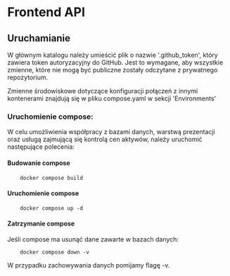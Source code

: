 # Frontend API

## Uruchamianie

W głównym katalogu należy umieścić plik o nazwie '.github_token', który zawiera token autoryzacyjny do GitHub.
Jest to wymagane, aby wszystkie zmienne, które nie mogą być publiczne zostały odczytane z prywatnego repozytorium.

Zmienne środowiskowe dotyczące konfiguracji połączeń z innymi kontenerami znajdują się w pliku compose.yaml w sekcji 'Environments'

### Uruchomienie compose: 
W celu umożliwienia współpracy z bazami danych, warstwą prezentacji oraz usługą zajmującą się kontrolą cen aktywów, należy uruchomić następujące polecenia:

#### Budowanie compose

```commandline
    docker compose build
```

#### Uruchomienie compose

```commandline
    docker compose up -d
```

#### Zatrzymanie compose
Jeśli compose ma usunąć dane zawarte w bazach danych: 

```commandline
    docker compose down -v
```

W przypadku zachowywania danych pomijamy flagę -v.

